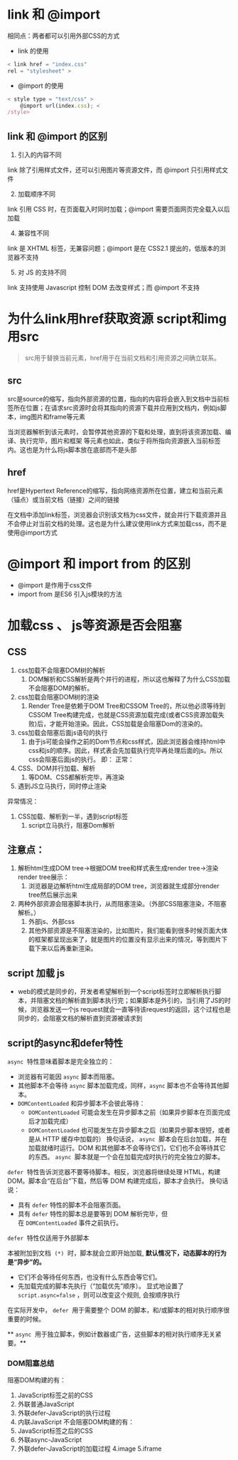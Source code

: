 # link 和 @import

相同点：两者都可以引用外部CSS的方式
* link 的使用

```js
< link href = "index.css"
rel = "stylesheet" >
```

* @import 的使用

```js
< style type = "text/css" >
    @import url(index.css); <
/style>
```

## link 和 @import 的区别

1. 引入的内容不同

link 除了引用样式文件，还可以引用图片等资源文件，而 @import 只引用样式文件

2. 加载顺序不同

link 引用 CSS 时，在页面载入时同时加载；@import 需要页面网页完全载入以后加载

4. 兼容性不同

link 是 XHTML 标签，无兼容问题；@import 是在 CSS2.1 提出的，低版本的浏览器不支持

5. 对 JS 的支持不同

link 支持使用 Javascript 控制 DOM 去改变样式；而 @import 不支持

# 为什么link用href获取资源 script和img用src

> src用于替换当前元素，href用于在当前文档和引用资源之间确立联系。

## src

src是source的缩写，指向外部资源的位置，指向的内容将会嵌入到文档中当前标签所在位置；在请求src资源时会将其指向的资源下载并应用到文档内，例如js脚本，img图片和frame等元素

<script src ="js.js"></script> 
​ 当浏览器解析到该元素时，会暂停其他资源的下载和处理，直到将该资源加载、编译、执行完毕，图片和框架 等元素也如此，类似于将所指向资源嵌入当前标签内。这也是为什么将js脚本放在底部而不是头部

## href

href是Hypertext Reference的缩写，指向网络资源所在位置，建立和当前元素（锚点）或当前文档（链接）之间的链接

在文档中添加link标签，浏览器会识别该文档为css文件，就会并行下载资源并且不会停止对当前文档的处理。这也是为什么建议使用link方式来加载css，而不是使用@import方式

<link href="common.css" rel="stylesheet"/>

# @import 和 import from 的区别
* @import 是作用于css文件
* import from 是ES6 引入js模块的方法
# 加载css 、 js等资源是否会阻塞

## CSS

1. css加载不会阻塞DOM树的解析
   1. DOM解析和CSS解析是两个并行的进程，所以这也解释了为什么CSS加载不会阻塞DOM的解析。
2. css加载会阻塞DOM树的渲染 
   1. Render Tree是依赖于DOM Tree和CSSOM Tree的，所以他必须等待到CSSOM Tree构建完成，也就是CSS资源加载完成(或者CSS资源加载失败)后，才能开始渲染。因此，CSS加载是会阻塞Dom的渲染的。
3. css加载会阻塞后面js语句的执行
   1. 由于js可能会操作之前的Dom节点和css样式，因此浏览器会维持html中css和js的顺序。因此，样式表会先加载执行完毕再处理后面的js。所以css会阻塞后面js的执行。
即：
正常：
1. CSS、DOM并行加载、解析
   1. 等DOM、CSS都解析完毕，再渲染
2. 遇到JS立马执行，同时停止渲染

异常情况：
1. CSS加载、解析到一半，遇到script标签
   1. script立马执行，阻塞Dom解析

## 注意点：

1. 解析html生成DOM tree->根据DOM tree和样式表生成render tree->渲染render tree展示：
   1. 浏览器是边解析html生成局部的DOM tree，浏览器就生成部分render tree然后展示出来
2. 两种外部资源会阻塞脚本执行，从而阻塞渲染。（外部CSS阻塞渲染，不阻塞解析。）
   1. 外部js、外部css
   2. 其他外部资源是不阻塞渲染的，比如图片，我们能看到很多时候页面大体的框架都呈现出来了，就是图片的位置没有显示出来的情况，等到图片下载下来以后再重新渲染。

## script 加载 js

* web的模式是同步的，开发者希望解析到一个script标签时立即解析执行脚本，并阻塞文档的解析直到脚本执行完；如果脚本是外引的，当引用了JS的时候，浏览器发送一个js request就会一直等待该request的返回，这个过程也是同步的，会阻塞文档的解析直到资源被请求到

## script的async和defer特性

`async`  特性意味着脚本是完全独立的：
*   浏览器有可能因 `async` 脚本而阻塞。
*   其他脚本不会等待 `async` 脚本加载完成，同样，`async` 脚本也不会等待其他脚本。
*   `DOMContentLoaded` 和异步脚本不会彼此等待：
    -   `DOMContentLoaded` 可能会发生在异步脚本之前（如果异步脚本在页面完成后才加载完成）
    -   `DOMContentLoaded` 也可能发生在异步脚本之后（如果异步脚本很短，或者是从 HTTP 缓存中加载的）
换句话说， `async`  脚本会在后台加载，并在加载就绪时运行。DOM 和其他脚本不会等待它们，它们也不会等待其它的东西。 `async`  脚本就是一个会在加载完成时执行的完全独立的脚本。

`defer`  特性告诉浏览器不要等待脚本。相反，浏览器将继续处理 HTML，构建 DOM。脚本会“在后台”下载，然后等 DOM 构建完成后，脚本才会执行。
换句话说：
*   具有 `defer` 特性的脚本不会阻塞页面。
*   具有 `defer` 特性的脚本总是要等到 DOM 解析完毕，但在 `DOMContentLoaded` 事件之前执行。

`defer`  特性仅适用于外部脚本

本被附加到文档  `(*)`  时，脚本就会立即开始加载, **默认情况下，动态脚本的行为是“异步”的。**
*   它们不会等待任何东西，也没有什么东西会等它们。
*   先加载完成的脚本先执行（“加载优先”顺序）。
显式地设置了  `script.async=false` ，则可以改变这个规则, 会按顺序执行

在实际开发中， `defer`  用于需要整个 DOM 的脚本，和/或脚本的相对执行顺序很重要的时候。

** `async`  用于独立脚本，例如计数器或广告，这些脚本的相对执行顺序无关紧要。**

### DOM阻塞总结

阻塞DOM构建的有：
1. JavaScript标签之前的CSS
2. 外联普通JavaScript
3. 外联defer-JavaScript的执行过程
4. 内联JavaScript
不会阻塞DOM构建的有：
1. JavaScript标签之后的CSS
2. 外联async-JavaScript
3. 外联defer-JavaScript的加载过程
4.image
5.iframe
